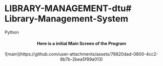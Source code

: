 # LIBRARY-MANAGEMENT-dtu# Library-Management-System
Python
  <h4 align="center"> Here is a initial Main Screen of the Program</h4>
<p align="center">
![main](https://github.com/user-attachments/assets/78820dad-0800-4cc2-8b7b-2bea5f89a013)
